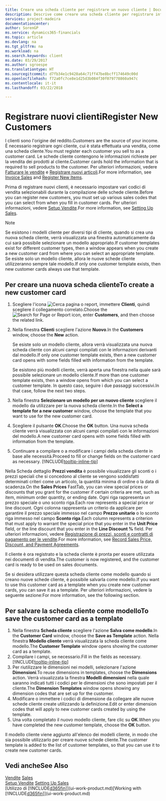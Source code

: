 ```yaml
---
title: Creare una scheda cliente per registrare un nuovo cliente | Documenti Microsoft
description: Descrive come creare una scheda cliente per registrare informazioni su ogni nuovo cliente a cui sono rivolte le vendite.
services: project-madeira
documentationcenter: 
author: SorenGP
ms.service: dynamics365-financials
ms.topic: article
ms.devlang: na
ms.tgt_pltfrm: na
ms.workload: na
ms.search.keywords: client
ms.date: 03/29/2017
ms.author: sgroespe
ms.translationtype: HT
ms.sourcegitcommit: d7fb34e1c9428a64c71ff47be8bcff174649c00d
ms.openlocfilehash: f72a0fc7ce8e1d25d3b084f30f079778860a947c
ms.contentlocale: it-it
ms.lasthandoff: 03/22/2018

---
```

# <a name="register-new-customers"></a><span data-ttu-id="0744a-103">Registrare nuovi clienti</span><span class="sxs-lookup"><span data-stu-id="0744a-103">Register New Customers</span></span>
<span data-ttu-id="0744a-104">I clienti sono l'origine del reddito.</span><span class="sxs-lookup"><span data-stu-id="0744a-104">Customers are the source of your income.</span></span> <span data-ttu-id="0744a-105">È necessario registrare ogni cliente, cui è stata effettuata una vendita, come una scheda cliente.</span><span class="sxs-lookup"><span data-stu-id="0744a-105">You must register each customer you sell to as a customer card.</span></span> <span data-ttu-id="0744a-106">Le schede cliente contengono le informazioni richieste per la vendita dei prodotti al cliente.</span><span class="sxs-lookup"><span data-stu-id="0744a-106">Customer cards hold the information that is required to sell products to the customer.</span></span> <span data-ttu-id="0744a-107">Per ulteriori informazioni, vedere [Fatturare le vendite](sales-how-invoice-sales.md) e [Registrare nuovi articoli](inventory-how-register-new-items.md).</span><span class="sxs-lookup"><span data-stu-id="0744a-107">For more information, see [Invoice Sales](sales-how-invoice-sales.md) and [Register New Items](inventory-how-register-new-items.md).</span></span>  

<span data-ttu-id="0744a-108">Prima di registrare nuovi clienti, è necessario impostare vari codici di vendita selezionabili durante la compilazione delle schede cliente.</span><span class="sxs-lookup"><span data-stu-id="0744a-108">Before you can register new customers, you must set up various sales codes that you can select from when you fill in customer cards.</span></span> <span data-ttu-id="0744a-109">Per ulteriori informazioni, vedere [Setup Vendite](sales-setup-sales.md).</span><span class="sxs-lookup"><span data-stu-id="0744a-109">For more information, see [Setting Up Sales](sales-setup-sales.md).</span></span>

> [!NOTE]  
>   <span data-ttu-id="0744a-110">Se esistono i modelli cliente per diversi tipi di cliente, quando si crea una nuova scheda cliente, verrà visualizzata una finestra automaticamente da cui sarà possibile selezionare un modello appropriato.</span><span class="sxs-lookup"><span data-stu-id="0744a-110">If customer templates exist for different customer types, then a window appears when you create a new customer card from where you can select an appropriate template.</span></span> <span data-ttu-id="0744a-111">Se esiste solo un modello cliente, allora le nuove schede cliente utilizzeranno sempre tale modello.</span><span class="sxs-lookup"><span data-stu-id="0744a-111">If only one customer template exists, then new customer cards always use that template.</span></span>

## <a name="to-create-a-new-customer-card"></a><span data-ttu-id="0744a-112">Per creare una nuova scheda cliente</span><span class="sxs-lookup"><span data-stu-id="0744a-112">To create a new customer card</span></span>
1. <span data-ttu-id="0744a-113">Scegliere l'icona ![Cerca pagina o report](media/ui-search/search_small.png "icona Cerca pagina o report"), immettere **Clienti**, quindi scegliere il collegamento correlato.</span><span class="sxs-lookup"><span data-stu-id="0744a-113">Choose the ![Search for Page or Report](media/ui-search/search_small.png "Search for Page or Report icon") icon, enter **Customers**, and then choose the related link.</span></span>  
2. <span data-ttu-id="0744a-114">Nella finestra **Clienti** scegliere l'azione **Nuovo**.</span><span class="sxs-lookup"><span data-stu-id="0744a-114">In the **Customers** window, choose the **New** action.</span></span>

    <span data-ttu-id="0744a-115">Se esiste solo un modello cliente, allora verrà visualizzata una nuova scheda cliente con alcuni campi compilati con le informazioni derivanti dal modello.</span><span class="sxs-lookup"><span data-stu-id="0744a-115">If only one customer template exists, then a new customer card opens with some fields filled with information from the template.</span></span>

    <span data-ttu-id="0744a-116">Se esistono più modelli cliente, verrà aperta una finestra nella quale sarà possibile selezionare un modello cliente.</span><span class="sxs-lookup"><span data-stu-id="0744a-116">If more than one customer template exists, then a window opens from which you can select a customer template.</span></span> <span data-ttu-id="0744a-117">In questo caso, seguire i due passaggi successivi.</span><span class="sxs-lookup"><span data-stu-id="0744a-117">In that case, follow the next two steps.</span></span>
3. <span data-ttu-id="0744a-118">Nella finestra **Selezionare un modello per un nuovo cliente** scegliere il modello da utilizzare per la nuova scheda cliente.</span><span class="sxs-lookup"><span data-stu-id="0744a-118">In the **Select a template for a new customer** window, choose the template that you want to use for the new customer card.</span></span>
4. <span data-ttu-id="0744a-119">Scegliere il pulsante **OK**.</span><span class="sxs-lookup"><span data-stu-id="0744a-119">Choose the **OK** button.</span></span> <span data-ttu-id="0744a-120">Una nuova scheda cliente verrà visualizzata con alcuni campi compilati con le informazioni del modello.</span><span class="sxs-lookup"><span data-stu-id="0744a-120">A new customer card opens with some fields filled with information from the template.</span></span>  
5. <span data-ttu-id="0744a-121">Continuare a compilare o a modificare i campi della scheda cliente in base alle necessità.</span><span class="sxs-lookup"><span data-stu-id="0744a-121">Proceed to fill or change fields on the customer card as necessary.</span></span> [!INCLUDE[tooltip-inline-tip](includes/tooltip-inline-tip_md.md)]

<span data-ttu-id="0744a-122">Nella Scheda dettaglio **Prezzi vendita** è possibile visualizzare gli sconti o i prezzi speciali che si concedono al cliente se vengono soddisfatti determinati criteri come un articolo, la quantità minima di ordine o la data di scadenza.</span><span class="sxs-lookup"><span data-stu-id="0744a-122">On the **Sales Prices** FastTab, you can view special prices or discounts that you grant for the customer if certain criteria are met, such as item, minimum order quantity, or ending date.</span></span> <span data-ttu-id="0744a-123">Ogni riga rappresenta un prezzo speciale o uno sconto riga.</span><span class="sxs-lookup"><span data-stu-id="0744a-123">Each row represents a special price or line discount.</span></span> <span data-ttu-id="0744a-124">Ogni colonna rappresenta un criterio da applicare per garantire il prezzo speciale immesso nel campo **Prezzo unitario** o lo sconto riga immesso nel campo **Sconto riga**.</span><span class="sxs-lookup"><span data-stu-id="0744a-124">Each column represents a criterion that must apply to warrant the special price that you enter in the **Unit Price** field, or the line discount that you enter in the **Line Discount %** field.</span></span> <span data-ttu-id="0744a-125">Per ulteriori informazioni, vedere [Registrazione di prezzi, sconti e contratti di pagamento per le vendite](sales-how-record-sales-price-discount-payment-agreements.md).</span><span class="sxs-lookup"><span data-stu-id="0744a-125">For more information, see [Record Sales Price, Discount, and Payment Agreements](sales-how-record-sales-price-discount-payment-agreements.md).</span></span>

<span data-ttu-id="0744a-126">Il cliente è ora registrato e la scheda cliente è pronta per essere utilizzata nei documenti di vendita.</span><span class="sxs-lookup"><span data-stu-id="0744a-126">The customer is now registered, and the customer card is ready to be used on sales documents.</span></span>

<span data-ttu-id="0744a-127">Se si desidera utilizzare questa scheda cliente come modello quando si creano nuove schede cliente, è possibile salvarla come modello.</span><span class="sxs-lookup"><span data-stu-id="0744a-127">If you want to use this customer card as a template when you create new customer cards, you can save it as a template.</span></span> <span data-ttu-id="0744a-128">Per ulteriori informazioni, vedere la seguente sezione:</span><span class="sxs-lookup"><span data-stu-id="0744a-128">For more information, see the following section.</span></span>

## <a name="to-save-the-customer-card-as-a-template"></a><span data-ttu-id="0744a-129">Per salvare la scheda cliente come modello</span><span class="sxs-lookup"><span data-stu-id="0744a-129">To save the customer card as a template</span></span>
1. <span data-ttu-id="0744a-130">Nella finestra **Scheda cliente** scegliere l'azione **Salva come modello**.</span><span class="sxs-lookup"><span data-stu-id="0744a-130">In the **Customer Card** window, choose the **Save as Template** action.</span></span> <span data-ttu-id="0744a-131">Nella finestra **Modello cliente** verrà visualizzata la scheda cliente come modello.</span><span class="sxs-lookup"><span data-stu-id="0744a-131">The **Customer Template** window opens showing the customer card as a template.</span></span>
2. <span data-ttu-id="0744a-132">Compilare i campi, se necessario.</span><span class="sxs-lookup"><span data-stu-id="0744a-132">Fill in the fields as necessary.</span></span> [!INCLUDE[tooltip-inline-tip](includes/tooltip-inline-tip_md.md)]
3. <span data-ttu-id="0744a-133">Per riutilizzare le dimensioni nei modelli, selezionare l'azione **Dimensioni**.</span><span class="sxs-lookup"><span data-stu-id="0744a-133">To reuse dimensions in templates, choose the **Dimensions** action.</span></span> <span data-ttu-id="0744a-134">Verrà visualizzata la finestra **Modelli dimensioni** nella quale saranno indicati tutti i codici per le dimensioni che sono impostati per il cliente.</span><span class="sxs-lookup"><span data-stu-id="0744a-134">The **Dimension Templates** window opens showing any dimension codes that are set up for the customer.</span></span>
4. <span data-ttu-id="0744a-135">Modificare o immettere i codici di dimensione da collegare alle nuove schede cliente create utilizzando la definizione.</span><span class="sxs-lookup"><span data-stu-id="0744a-135">Edit or enter dimension codes that will apply to new customer cards created by using the template.</span></span>  
5. <span data-ttu-id="0744a-136">Una volta completato il nuovo modello cliente, fare clic su **OK**.</span><span class="sxs-lookup"><span data-stu-id="0744a-136">When you have completed the new customer template, choose the **OK** button.</span></span>

<span data-ttu-id="0744a-137">Il modello cliente viene aggiunto all'elenco dei modelli cliente, in modo che sia possibile utilizzarlo per creare nuove schede cliente.</span><span class="sxs-lookup"><span data-stu-id="0744a-137">The customer template is added to the list of customer templates, so that you can use it to create new customer cards.</span></span>

## <a name="see-also"></a><span data-ttu-id="0744a-138">Vedi anche</span><span class="sxs-lookup"><span data-stu-id="0744a-138">See Also</span></span>
<span data-ttu-id="0744a-139">[Vendite](sales-manage-sales.md)  </span><span class="sxs-lookup"><span data-stu-id="0744a-139">[Sales](sales-manage-sales.md)  </span></span>  
<span data-ttu-id="0744a-140">[Setup Vendite](sales-setup-sales.md)  </span><span class="sxs-lookup"><span data-stu-id="0744a-140">[Setting Up Sales](sales-setup-sales.md)  </span></span>  
<span data-ttu-id="0744a-141">[Utilizzo di [!INCLUDE[d365fin](includes/d365fin_md.md)]](ui-work-product.md)</span><span class="sxs-lookup"><span data-stu-id="0744a-141">[Working with [!INCLUDE[d365fin](includes/d365fin_md.md)]](ui-work-product.md)</span></span>

